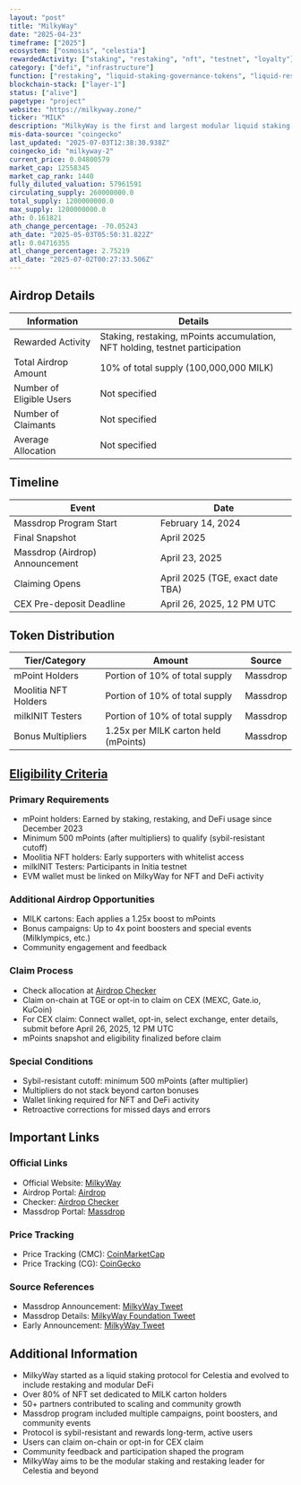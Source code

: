 ```yaml
---
layout: "post"
title: "MilkyWay"
date: "2025-04-23"
timeframe: ["2025"]
ecosystem: ["osmosis", "celestia"]
rewardedActivity: ["staking", "restaking", "nft", "testnet", "loyalty"]
category: ["defi", "infrastructure"]
function: ["restaking", "liquid-staking-governance-tokens", "liquid-restaking-governance-tokens", "liquid-staking", "smart-contract-platform"]
blockchain-stack: ["layer-1"]
status: ["alive"]
pagetype: "project"
website: "https://milkyway.zone/"
ticker: "MILK"
description: "MilkyWay is the first and largest modular liquid staking and restaking protocol for Celestia, rewarding users for staking, restaking, and community engagement through mPoints and NFTs."
mis-data-source: "coingecko"
last_updated: "2025-07-03T12:38:30.938Z"
coingecko_id: "milkyway-2"
current_price: 0.04800579
market_cap: 12558345
market_cap_rank: 1440
fully_diluted_valuation: 57961591
circulating_supply: 260000000.0
total_supply: 1200000000.0
max_supply: 1200000000.0
ath: 0.161821
ath_change_percentage: -70.05243
ath_date: "2025-05-03T05:50:31.822Z"
atl: 0.04716355
atl_change_percentage: 2.75219
atl_date: "2025-07-02T00:27:33.506Z"
---
```


## Airdrop Details

| Information              | Details                                                     |
| ------------------------ | ----------------------------------------------------------- |
| Rewarded Activity        | Staking, restaking, mPoints accumulation, NFT holding, testnet participation |
| Total Airdrop Amount     | 10% of total supply (100,000,000 MILK)                      |
| Number of Eligible Users | Not specified                                               |
| Number of Claimants      | Not specified                                               |
| Average Allocation       | Not specified                                               |

## Timeline

| Event               | Date                                           |
| ------------------- | ---------------------------------------------- |
| Massdrop Program Start | February 14, 2024                            |
| Final Snapshot      | April 2025                                     |
| Massdrop (Airdrop) Announcement | April 23, 2025                     |
| Claiming Opens      | April 2025 (TGE, exact date TBA)               |
| CEX Pre-deposit Deadline | April 26, 2025, 12 PM UTC                 |

## Token Distribution

| Tier/Category      | Amount                                   | Source                    |
| ------------------ | ---------------------------------------- | ------------------------- |
| mPoint Holders     | Portion of 10% of total supply           | Massdrop                  |
| Moolitia NFT Holders | Portion of 10% of total supply         | Massdrop                  |
| milkINIT Testers   | Portion of 10% of total supply           | Massdrop                  |
| Bonus Multipliers  | 1.25x per MILK carton held (mPoints)     | Massdrop                  |

## [Eligibility Criteria](https://milk.xyz/airdrop)

### Primary Requirements

- mPoint holders: Earned by staking, restaking, and DeFi usage since December 2023
- Minimum 500 mPoints (after multipliers) to qualify (sybil-resistant cutoff)
- Moolitia NFT holders: Early supporters with whitelist access
- milkINIT Testers: Participants in Initia testnet
- EVM wallet must be linked on MilkyWay for NFT and DeFi activity

### Additional Airdrop Opportunities

- MILK cartons: Each applies a 1.25x boost to mPoints
- Bonus campaigns: Up to 4x point boosters and special events (Milklympics, etc.)
- Community engagement and feedback

### Claim Process

- Check allocation at [Airdrop Checker](https://milkyway.zone/checker)
- Claim on-chain at TGE or opt-in to claim on CEX (MEXC, Gate.io, KuCoin)
- For CEX claim: Connect wallet, opt-in, select exchange, enter details, submit before April 26, 2025, 12 PM UTC
- mPoints snapshot and eligibility finalized before claim

### Special Conditions

- Sybil-resistant cutoff: minimum 500 mPoints (after multiplier)
- Multipliers do not stack beyond carton bonuses
- Wallet linking required for NFT and DeFi activity
- Retroactive corrections for missed days and errors

## Important Links

### Official Links

- Official Website: [MilkyWay](https://milkyway.zone/)
- Airdrop Portal: [Airdrop](https://milkyway.zone/airdrop)
- Checker: [Airdrop Checker](https://milkyway.zone/checker)
- Massdrop Portal: [Massdrop](https://massdrop.milkyway.zone)

### Price Tracking

- Price Tracking (CMC): [CoinMarketCap](https://coinmarketcap.com/currencies/milkyway/)
- Price Tracking (CG): [CoinGecko](https://www.coingecko.com/en/coins/milkyway)

### Source References

- Massdrop Announcement: [MilkyWay Tweet](https://x.com/milky_way_zone/status/1915096004380275064)
- Massdrop Details: [MilkyWay Foundation Tweet](https://x.com/MilkyWayFDN/status/1915095643007389879)
- Early Announcement: [MilkyWay Tweet](https://x.com/milky_way_zone/status/1895546318321566091)

## Additional Information

- MilkyWay started as a liquid staking protocol for Celestia and evolved to include restaking and modular DeFi
- Over 80% of NFT set dedicated to MILK carton holders
- 50+ partners contributed to scaling and community growth
- Massdrop program included multiple campaigns, point boosters, and community events
- Protocol is sybil-resistant and rewards long-term, active users
- Users can claim on-chain or opt-in for CEX claim
- Community feedback and participation shaped the program
- MilkyWay aims to be the modular staking and restaking leader for Celestia and beyond